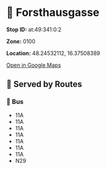# 🚉 Forsthausgasse


**Stop ID:** at:49:341:0:2

**Zone:** 0100

**Location:** 48.24532112, 16.37508389

[Open in Google Maps](https://www.google.com/maps?q=48.24532112,16.37508389)

## 🚆 Served by Routes

### 🚌 Bus
- 11A
- 11A
- 11A
- 11A
- 11A
- 11A
- 11A
- N29